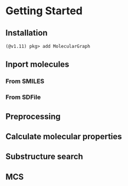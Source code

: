 
# Getting Started

## Installation

```
(@v1.11) pkg> add MolecularGraph
```


## Inport molecules

### From SMILES

### From SDFile


## Preprocessing


## Calculate molecular properties


## Substructure search


## MCS